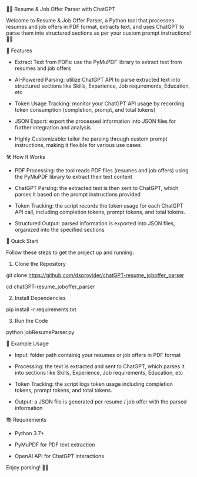 📄🚀 Resume & Job Offer Parser with ChatGPT

Welcome to Resume & Job Offer Parser, a Python tool that processes resumes and job offers in PDF format, extracts text, and uses ChatGPT to parse them into structured sections as per your custom prompt instructions! 🧠✨


📌 Features

- Extract Text from PDFs: use the PyMuPDF library to extract text from resumes and job offers

- AI-Powered Parsing: utilize ChatGPT API to parse extracted text into structured sections like Skills, Experience, Job requirements, Education, etc

- Token Usage Tracking: monitor your ChatGPT API usage by recording token consumption (completion, prompt, and total tokens)

- JSON Export: export the processed information into JSON files for further integration and analysis

- Highly Customizable: tailor the parsing through custom prompt instructions, making it flexible for various use cases


🛠️ How It Works

- PDF Processing: the tool reads PDF files (resumes and job offers) using the PyMuPDF library to extract their text content

- ChatGPT Parsing: the extracted text is then sent to ChatGPT, which parses it based on the prompt instructions provided

- Token Tracking: the script records the token usage for each ChatGPT API call, including completion tokens, prompt tokens, and total tokens.

- Structured Output: parsed information is exported into JSON files, organized into the specified sections


🚀 Quick Start

Follow these steps to get the project up and running:

1. Clone the Repository

git clone https://github.com/dsprovider/chatGPT-resume_joboffer_parser

cd chatGPT-resume_joboffer_parser

2. Install Dependencies

pip install -r requirements.txt

3. Run the Code

python jobResumeParser.py


📝 Example Usage

- Input: folder path containig your resumes or job offers in PDF format

- Processing: the text is extracted and sent to ChatGPT, which parses it into sections like Skills, Experience, Job requirements, Education, etc

- Token Tracking: the script logs token usage including completion tokens, prompt tokens, and total tokens.

- Output: a JSON file is generated per resume / job offer with the parsed information


📚 Requirements

- Python 3.7+

- PyMuPDF for PDF text extraction

- OpenAI API for ChatGPT interactions

Enjoy parsing! 🎉✨
